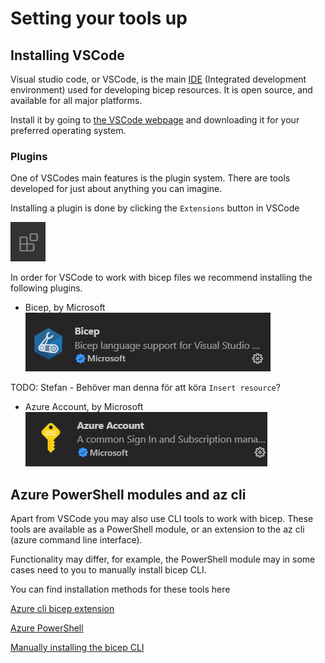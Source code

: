 # Setting your tools up
  
## Installing VSCode

Visual studio code, or VSCode, is the main [IDE](https://en.wikipedia.org/wiki/Integrated_development_environment) (Integrated development environment) used for developing bicep resources. It is open source, and available for all major platforms.

Install it by going to [the VSCode webpage](https://code.visualstudio.com/) and downloading it for your preferred operating system.

### Plugins

One of VSCodes main features is the plugin system. There are tools developed for just about anything you can imagine.

Installing a plugin is done by clicking the `Extensions` button in VSCode

![The VSCode extensions button. Four squares in an uneven shape](./images/extensionsButton.png)

In order for VSCode to work with bicep files we recommend installing the following plugins.

- Bicep, by Microsoft
![The bicep extension](./images/bicepExtension.png)


TODO: Stefan - Behöver man denna för att köra `Insert resource`?
- Azure Account, by Microsoft
![Azure account extension](./images/azureAccountExtension.png)

## Azure PowerShell modules and az cli

Apart from VSCode you may also use CLI tools to work with bicep.
These tools are available as a PowerShell module, or an extension to the az cli (azure command line interface).

Functionality may differ, for example, the PowerShell module may in some cases need to you to manually install bicep CLI.

You can find installation methods for these tools here

[Azure cli bicep extension](https://learn.microsoft.com/en-gb/azure/azure-resource-manager/bicep/install#azure-cli)

[Azure PowerShell](https://learn.microsoft.com/en-us/powershell/azure/install-az-ps?view=azps-9.3.0)

[Manually installing the bicep CLI](https://learn.microsoft.com/en-gb/azure/azure-resource-manager/bicep/install#install-manually)